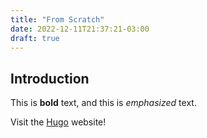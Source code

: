 ```yaml
---
title: "From Scratch"
date: 2022-12-11T21:37:21-03:00
draft: true
---
```

## Introduction

This is **bold** text, and this is *emphasized* text.

Visit the [Hugo](https://gohugo.io) website!
